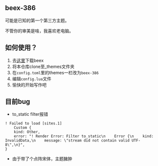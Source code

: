 ## beex-386

可能是已知的第一个第三方主题。

不管你的审美是啥，我喜欢老电脑。

## 如何使用？

1. 去[这里](http://www.telihai.com/archives/9027/)下载beex
2. 将本仓库clone至_themes文件夹
3. 在`config.toml`里的themes一栏改为`beex-386`
4. 编辑`config.lua`文件
5. 愉快的开始写作吧

## 目前bug

- to_static filter报错

```
! Failed to load [sites.1]
    Custom {
    kind: Other,
    error: "! Render Error: Filter to_static\n    Error {\n    kind: InvalidData,\n    message: \"stream did not contain valid UTF-8\",\n}",
}

```

- 由于带了个点阵宋体，主题臃肿